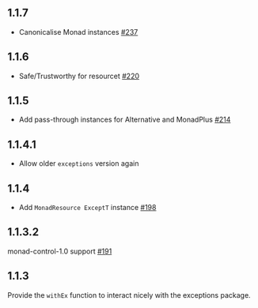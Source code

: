 ## 1.1.7

* Canonicalise Monad instances [#237](https://github.com/snoyberg/conduit/pull/237)

## 1.1.6

* Safe/Trustworthy for resourcet [#220](https://github.com/snoyberg/conduit/pull/220)

## 1.1.5

*  Add pass-through instances for Alternative and MonadPlus [#214](https://github.com/snoyberg/conduit/pull/214)

## 1.1.4.1

* Allow older `exceptions` version again

## 1.1.4

* Add `MonadResource ExceptT` instance [#198](https://github.com/snoyberg/conduit/pull/198)

## 1.1.3.2

monad-control-1.0 support [#191](https://github.com/snoyberg/conduit/pull/191)

## 1.1.3

Provide the `withEx` function to interact nicely with the exceptions package.
